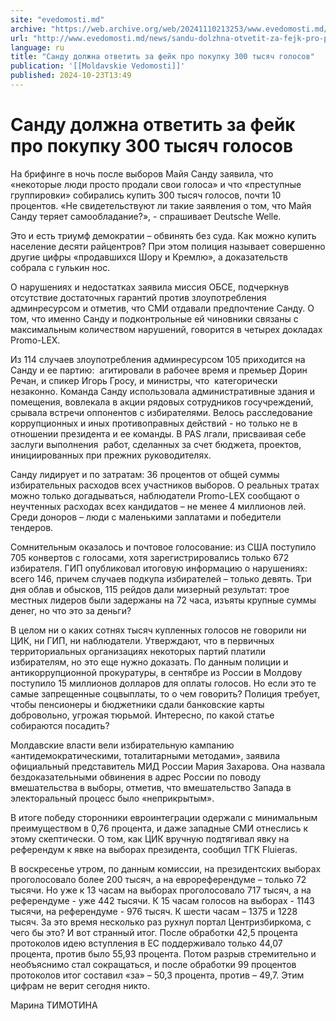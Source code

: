 ```yaml
---
site: "evedomosti.md"
archive: "https://web.archive.org/web/20241110213253/www.evedomosti.md/news/sandu-dolzhna-otvetit-za-fejk-pro-pokupku-300-tysyach-goloso"
url: "http://www.evedomosti.md/news/sandu-dolzhna-otvetit-za-fejk-pro-pokupku-300-tysyach-goloso"
language: ru
title: "Санду должна ответить за фейк про покупку 300 тысяч голосов"
publication: '[[Moldavskie Vedomosti]]'
published: 2024-10-23T13:49
---
```


# Санду должна ответить за фейк про покупку 300 тысяч голосов

На брифинге в ночь после выборов Майя Санду заявила, что «некоторые люди просто продали свои голоса» и что «преступные группировки» собирались купить 300 тысяч голосов, почти 10 процентов. «Не свидетельствуют ли такие заявления о том, что Майя Санду теряет самообладание?», - спрашивает Deutsche Welle.

Это и есть триумф демократии – обвинять без суда. Как можно купить население десяти райцентров? При этом полиция называет совершенно другие цифры «продавшихся Шору и Кремлю», а доказательств собрала с гулькин нос.

О нарушениях и недостатках заявила миссия ОБСЕ, подчеркнув отсутствие достаточных гарантий против злоупотребления админресурсом и отметив, что СМИ отдавали предпочтение Санду. О том, что именно Санду и подконтрольные ей чиновники связаны с максимальным количеством нарушений, говорится в четырех докладах Promo-LEX.

Из 114 случаев злоупотребления админресурсом 105 приходится на Санду и ее партию:  агитировали в рабочее время и премьер Дорин Речан, и спикер Игорь Гросу, и министры, что  категорически незаконно. Команда Санду использовала административные здания и помещения, вовлекала в акции рядовых сотрудников госучреждений, срывала встречи оппонентов с избирателями. Велось расследование коррупционных и иных противоправных действий - но только не в отношении президента и ее команды. В PAS лгали, присваивая себе заслуги выполнения  работ, сделанных за счет бюджета, проектов, инициированных при прежних руководителях.

Санду лидирует и по затратам: 36 процентов от общей суммы избирательных расходов всех участников выборов. О реальных тратах можно только догадываться, наблюдатели Promo-LEX сообщают о неучтенных расходах всех кандидатов – не менее 4 миллионов лей. Среди доноров – люди с маленькими заплатами и победители тендеров.

Сомнительным оказалось и почтовое голосование: из США поступило 705 конвертов с голосами, хотя зарегистрировались только 672 избирателя. ГИП опубликовал итоговую информацию о нарушениях: всего 146, причем случаев подкупа избирателей – только девять. Три дня облав и обысков, 115 рейдов дали мизерный результат: трое местных лидеров были задержаны на 72 часа, изъяты крупные суммы денег, но что это за деньги?

В целом ни о каких сотнях тысяч купленных голосов не говорили ни ЦИК, ни ГИП, ни наблюдатели. Утверждают, что в первичных территориальных организациях некоторых партий платили избирателям, но это еще нужно доказать. По данным полиции и антикоррупционной прокуратуры, в сентябре из России в Молдову поступило 15 миллионов долларов для оплаты голосов. Но если это те самые запрещенные соцвыплаты, то о чем говорить? Полиция требует, чтобы пенсионеры и бюджетники сдали банковские карты добровольно, угрожая тюрьмой. Интересно, по какой статье собираются посадить?

Молдавские власти вели избирательную кампанию «антидемократическими, тоталитарными методами», заявила официальный представитель МИД России Мария Захарова. Она назвала бездоказательными обвинения в адрес России по поводу вмешательства в выборы, отметив, что вмешательство Запада в электоральный процесс было «неприкрытым».

В итоге победу сторонники евроинтеграции одержали с минимальным преимуществом в 0,76 процента, и даже западные СМИ отнеслись к этому скептически. О том, как ЦИК вручную подтягивал явку на референдум к явке на выборах президента, сообщил ТГК Fluieras.

В воскресенье утром, по данным комиссии, на президентских выборах проголосовало более 200 тысяч, а на еврореферендуме – только 72 тысячи. Но уже к 13 часам на выборах проголосовало 717 тысяч, а на референдуме - уже 442 тысячи. К 15 часам голосов на выборах - 1143 тысячи, на референдуме - 976 тысяч. К шести часам – 1375 и 1228 тысяч. За это время несколько раз рухнул портал Центризбиркома, с чего бы это? И вот странный итог. После обработки 42,5 процента протоколов идею вступления в ЕС поддерживало только 44,07 процента, против было 55,93 процента. Потом разрыв стремительно и необъяснимо стал сокращаться, и после обработки 99 процентов протоколов итог составил «за» – 50,3 процента, против – 49,7. Этим цифрам не верит сегодня никто.

Марина ТИМОТИНА